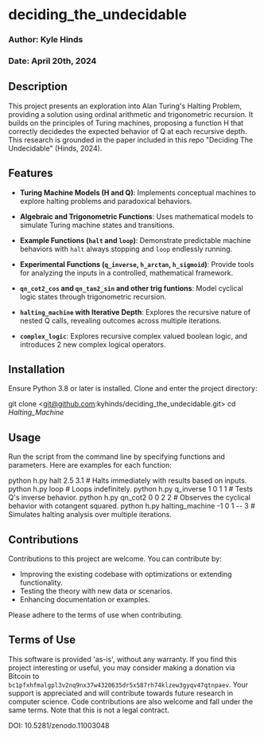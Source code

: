 # deciding_the_undecidable

### Author: Kyle Hinds
### Date: April 20th, 2024

## Description

This project presents an exploration into Alan Turing's Halting Problem, providing a solution using ordinal arithmetic and trigonometric recursion. It builds on the principles of Turing machines, proposing a function H that correctly decidedes the expected behavior of Q at each recursive depth. This research is grounded in the paper included in this repo "Deciding The Undecidable" (Hinds, 2024).


## Features

- **Turing Machine Models (H and Q)**: Implements conceptual machines to explore halting problems and paradoxical behaviors.

- **Algebraic and Trigonometric Functions**: Uses mathematical models to simulate Turing machine states and transitions.

- **Example Functions (`halt` and `loop`)**: Demonstrate predictable machine behaviors with `halt` always stopping and `loop` endlessly running.

- **Experimental Functions (`q_inverse`, `h_arctan`, `h_sigmoid`)**: Provide tools for analyzing the inputs in a controlled, mathematical framework.

- **`qn_cot2_cos` and `qn_tan2_sin` and other trig funtions**: Model cyclical logic states through trigonometric recursion.

- **`halting_machine` with Iterative Depth**: Explores the recursive nature of nested Q calls, revealing outcomes across multiple iterations.

- **`complex_logic`**: Explores recursive complex valued boolean logic, and introduces 2 new complex logical operators.

## Installation

Ensure Python 3.8 or later is installed. Clone and enter the project directory:

git clone <git@github.com:kyhinds/deciding_the_undecidable.git>
cd _Halting_Machine_

## Usage

Run the script from the command line by specifying functions and parameters. Here are examples for each function:

python h.py halt 2.5 3.1  # Halts immediately with results based on inputs.
python h.py loop  # Loops indefinitely.
python h.py q_inverse 1 0 1 1  # Tests Q's inverse behavior.
python h.py qn_cot2 0 0 2 2  # Observes the cyclical behavior with cotangent squared.
python h.py halting_machine -1 0 1 -- 3  # Simulates halting analysis over multiple iterations.

## Contributions

Contributions to this project are welcome. You can contribute by:

- Improving the existing codebase with optimizations or extending functionality.
- Testing the theory with new data or scenarios.
- Enhancing documentation or examples.

Please adhere to the terms of use when contributing.

## Terms of Use

This software is provided 'as-is', without any warranty. If you find this project interesting or useful, you may consider making a donation via Bitcoin to `bc1pfxhfmalgpl3v2nq9nx37w4320635dr5x587rh74klzew3gyqv47qtnpaev`. Your support is appreciated and will contribute towards future research in computer science. Code contributions are also welcome and fall under the same terms. Note that this is not a legal contract.

DOI: 10.5281/zenodo.11003048